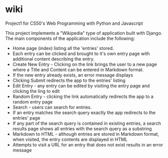# wiki
Project1 for CS50's Web Programming with Python and Javascript

This project implements a "Wikipedia" type of application built with Django.
The main components of the application include the following:
- Home page (index) listing all the 'entries' stored.
-   Each entry can be clicked and brought to it's own entry page with additional content describing the entry.
- Create New Entry - Clicking on the link brings the user to a new page where a Title and Content can be entered in Markdown format.
-   If the new entry already exists, an error message displays
-   Clicking Submit redirects the app to the entries' listing
- Edit Entry - any entry can be edited by visiting the entry page and clicking the ling to edit
- Random Entry - clicking the link automatically redirects the app to a random entry page
- Search - users can search for entries.
-   If an entry matches the search query exactly the app redirects to the entries' page
-   If any part of the search query is contained in existing entries, a search results page shows all entries with the search query as a substring
- Markdown to HTML - although entries are stored in Markdown format, when visited, the entry contents are displayed in HTML
- Attempts to visit a URL for an entry that does not exist results in an error message
